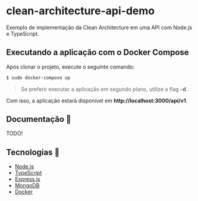 # clean-architecture-api-demo

Exemplo de implementação da Clean Architecture em uma API com Node.js e TypeScript.

## Executando a aplicação com o Docker Compose

Após clonar o projeto, execute o seguinte comando:

```bash
$ sudo docker-compose up
```

> Se preferir executar a aplicação em segundo plano, utilize a flag **-d**.

Com isso, a aplicação estará disponível em **http://localhost:3000/api/v1**.

## Documentação 📖

TODO!

## Tecnologias 🚀

-   [Node.js](https://nodejs.org)
-   [TypeScript](https://www.typescriptlang.org)
-   [Express.js](https://expressjs.com)
-   [MongoDB](https://www.mongodb.com)
-   [Docker](https://www.docker.com)

